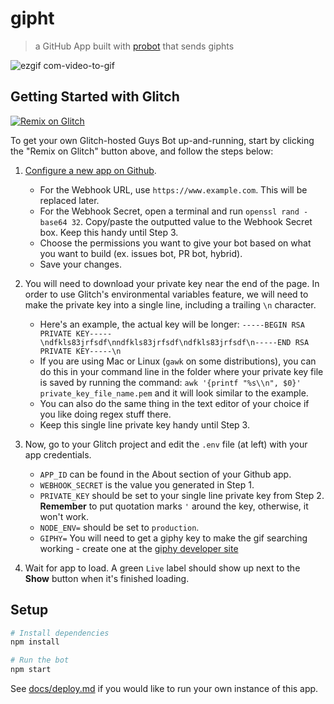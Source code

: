 # gipht

> a GitHub App built with [probot](https://github.com/probot/probot) that sends giphts

![ezgif com-video-to-gif](https://user-images.githubusercontent.com/20134767/41519312-3747392e-727c-11e8-8416-1f779f6b4e56.gif)

## Getting Started with Glitch

[![Remix on Glitch](https://cdn.glitch.com/2703baf2-b643-4da7-ab91-7ee2a2d00b5b%2Fremix-button.svg)](https://glitch.com/edit/#!/remix/bdougie-gipht)

To get your own Glitch-hosted Guys Bot up-and-running, start by clicking the "Remix on Glitch" button above, and follow the steps below:

1. [Configure a new app on Github](https://github.com/settings/apps/new).
    - For the Webhook URL, use `https://www.example.com`. This will be replaced later.
    - For the Webhook Secret, open a terminal and run `openssl rand -base64 32`. Copy/paste the outputted value to the Webhook Secret box. Keep this handy until Step 3.
    - Choose the permissions you want to give your bot based on what you want to build (ex. issues bot, PR bot, hybrid).
    - Save your changes.

2. You will need to download your private key near the end of the page. In order to use Glitch's environmental variables feature, we will need to make the private key into a single line, including a trailing `\n` character. 
    - Here's an example, the actual key will be longer: 
`-----BEGIN RSA PRIVATE KEY-----\ndfkls83jrfsdf\nndfkls83jrfsdf\ndfkls83jrfsdf\n-----END RSA PRIVATE KEY-----\n`
    - If you are using Mac or Linux (`gawk` on some distributions), you can do this in your command line in the folder where your private key file is saved by running the command: `awk '{printf "%s\\n", $0}' private_key_file_name.pem` and it will look similar to the example.
    - You can also do the same thing in the text editor of your choice if you like doing regex stuff there.  
    - Keep this single line private key handy until Step 3. 

3. Now, go to your Glitch project and edit the `.env` file (at left) with your app credentials. 
    - `APP_ID` can be found in the About section of your Github app.
    - `WEBHOOK_SECRET` is the value you generated in Step 1.
    - `PRIVATE_KEY` should be set to your single line private key from Step 2. **Remember** to put quotation marks `'` around the key, otherwise, it won't work.
    - `NODE_ENV=` should be set to `production`. 
    - `GIPHY=` You will need to get a giphy key to make the gif searching working - create one at the [giphy developer site](https://developers.giphy.com/)

4. Wait for app to load. A green `Live` label should show up next to the **Show** button when it's finished loading.

## Setup

```sh
# Install dependencies
npm install

# Run the bot
npm start
```

See [docs/deploy.md](docs/deploy.md) if you would like to run your own instance of this app.
